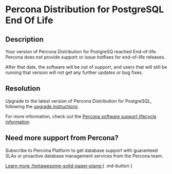 # Percona Distribution for PostgreSQL End Of Life
## Description
Your version of Percona Distribution for PostgreSQ reached End-of-life.
Percona does not provide support or issue hotfixes for end-of-life releases.

After that date, the software will be out of support, and users that will still be running that version will not
get any further updates or bug fixes.

## Resolution
Upgrade to the latest version of Percona Distribution for PostgreSQL, following the [upgrade instructions](https://docs.percona.com/postgresql/15/major-upgrade.html).

For more information, check out the [Percona software support lifecycle information](https://www.percona.com/services/policies/percona-software-support-lifecycle)

## Need more support from Percona?
Subscribe to Percona Platform to get database support with guaranteed SLAs or proactive database management services from the Percona team.

[Learn more :fontawesome-solid-paper-plane:](https://per.co.na/subscribe){ .md-button }
